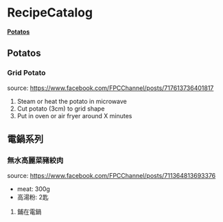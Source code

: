 # RecipeCatalog

**[Potatos](#potatos)**<br>

## Potatos
### Grid Potato
source: https://www.facebook.com/FPCChannel/posts/717613736401817
1. Steam or heat the potato in microwave
2. Cut potato (3cm) to grid shape
3. Put in oven or air fryer around X minutes

## 電鍋系列
### 無水高麗菜豬絞肉
source: https://www.facebook.com/FPCChannel/posts/711364813693376
* meat: 300g
* 高湯粉: 2匙

1. 鋪在電鍋
